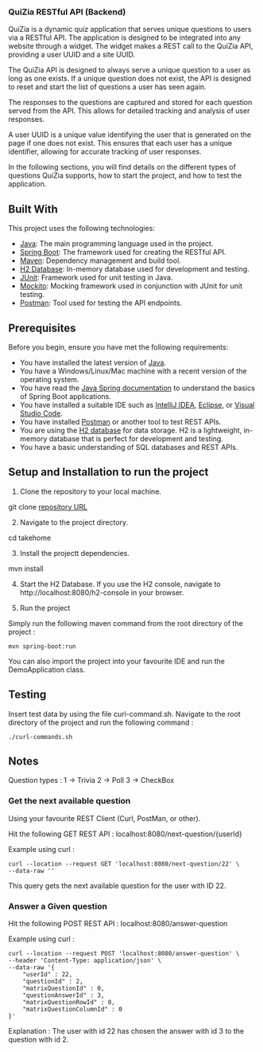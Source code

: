 ### QuiZia RESTful API  (Backend) ###

QuiZia is a dynamic quiz application that serves unique questions to users via a RESTful API. The application is designed to be integrated into any website through a widget. The widget makes a REST call to the QuiZia API, providing a user UUID and a site UUID.

The QuiZia API is designed to always serve a unique question to a user as long as one exists. If a unique question does not exist, the API is designed to reset and start the list of questions a user has seen again.

The responses to the questions are captured and stored for each question served from the API. This allows for detailed tracking and analysis of user responses.

A user UUID is a unique value identifying the user that is generated on the page if one does not exist. This ensures that each user has a unique identifier, allowing for accurate tracking of user responses.

In the following sections, you will find details on the different types of questions QuiZia supports, how to start the project, and how to test the application.

## Built With

This project uses the following technologies:

- [Java](https://www.oracle.com/java/technologies/javase-jdk11-downloads.html): The main programming language used in the project.
- [Spring Boot](https://spring.io/projects/spring-boot): The framework used for creating the RESTful API.
- [Maven](https://maven.apache.org/): Dependency management and build tool.
- [H2 Database](https://www.h2database.com/html/main.html): In-memory database used for development and testing.
- [JUnit](https://junit.org/junit5/): Framework used for unit testing in Java.
- [Mockito](https://site.mockito.org/): Mocking framework used in conjunction with JUnit for unit testing.
- [Postman](https://www.postman.com/): Tool used for testing the API endpoints.

## Prerequisites

Before you begin, ensure you have met the following requirements:

* You have installed the latest version of [Java](https://www.oracle.com/java/technologies/javase-jdk11-downloads.html).
* You have a Windows/Linux/Mac machine with a recent version of the operating system.
* You have read the [Java Spring documentation](https://spring.io/projects/spring-boot#learn) to understand the basics of Spring Boot applications.
* You have installed a suitable IDE such as [IntelliJ IDEA](https://www.jetbrains.com/idea/download/), [Eclipse](https://www.eclipse.org/downloads/), or [Visual Studio Code](https://code.visualstudio.com/download).
* You have installed [Postman](https://www.postman.com/downloads/) or another tool to test REST APIs.
* You are using the [H2 database](https://www.h2database.com/html/main.html) for data storage. H2 is a lightweight, in-memory database that is perfect for development and testing.
* You have a basic understanding of SQL databases and REST APIs.


## Setup and Installation to run the project

1. Clone the repository to your local machine.

git clone [repository URL](https://github.com/DoloresCode/Quiz)

2. Navigate to the project directory.

cd takehome

3. Install the projectt dependencies.

mvn install

4. Start the H2 Database. If you use the H2 console, navigate to http://localhost:8080/h2-console in your browser.

5. Run the project

Simply run the following maven command from the root directory of the project : 

```console
mvn spring-boot:run
```
You can also import the project into your favourite IDE and run the DemoApplication class.


## Testing

Insert test data by using the file curl-command.sh.
Navigate to the root directory of the project and run the following command :

```console
./curl-commands.sh
```

## Notes
Question types : 
1 -> Trivia
2 -> Poll
3 -> CheckBox


### Get the next available question

Using your favourite REST Client (Curl, PostMan, or other).

Hit the following GET REST API : localhost:8080/next-question/{userId}

Example using curl :
```console
curl --location --request GET 'localhost:8080/next-question/22' \
--data-raw ''
```
This query gets the next available question for the user with ID 22.

### Answer a Given question

Hit the following POST REST API : localhost:8080/answer-question

Example using curl :
```console
curl --location --request POST 'localhost:8080/answer-question' \
--header 'Content-Type: application/json' \
--data-raw '{
    "userId" : 22,
    "questionId" : 2,
    "matrixQuestionId" : 0,
    "questionAnswerId" : 3,
    "matrixQuestionRowId" : 0,
    "matrixQuestionColumnId" : 0
}'
```
Explanation : The user with id 22 has chosen the answer with id 3 to the question with id 2.